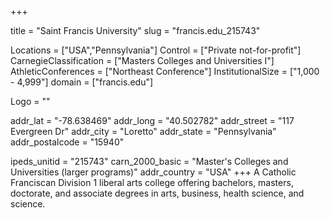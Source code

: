
+++

title = "Saint Francis University"
slug = "francis.edu_215743"

Locations = ["USA","Pennsylvania"]
Control = ["Private not-for-profit"]
CarnegieClassification = ["Masters Colleges and Universities I"]
AthleticConferences = ["Northeast Conference"]
InstitutionalSize = ["1,000 - 4,999"]
domain = ["francis.edu"]

Logo = ""

addr_lat = "-78.638469"
addr_long = "40.502782"
addr_street = "117 Evergreen Dr"
addr_city = "Loretto"
addr_state = "Pennsylvania"
addr_postalcode = "15940"

ipeds_unitid = "215743"
carn_2000_basic = "Master's Colleges and Universities (larger programs)"
addr_country = "USA"
+++
    A Catholic Franciscan Division 1 liberal arts college offering bachelors, masters, doctorate, and associate degrees in arts, business, health science, and science.
